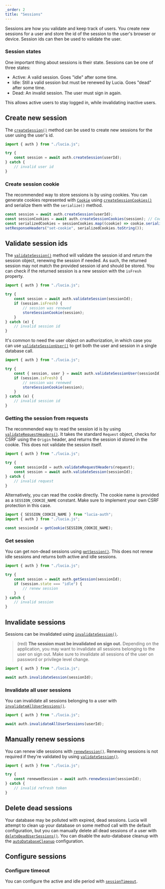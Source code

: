 ```yaml
---
_order: 2
title: "Sessions"
---
```


Sessions are how you validate and keep track of users. You create new sessions for a user and store the id of the session to the user's browser or device. Session ids can then be used to validate the user.

### Session states

One important thing about sessions is their state. Sessions can be one of three states:

- Active: A valid session. Goes "idle" after some time.
- Idle: Still a valid session but must be renewed by Lucia. Goes "dead" after some time.
- Dead: An invalid session. The user must sign in again.

This allows active users to stay logged in, while invalidating inactive users.

## Create new session

The [`createSession()`](/reference/api/auth#createsession) method can be used to create new sessions for the user using the user's id.

```ts
import { auth } from "./lucia.js";

try {
	const session = await auth.createSession(userId);
} catch {
	// invalid user id
}
```

### Create session cookie

The recommended way to store sessions is by using cookies. You can generate cookies represented with [`Cookie`](/reference/api/types#cookie) using [`createSessionCookies()`](/reference/api/auth#createsessioncookies) and serialize them with the `serialize()` method.

```ts
const session = await auth.createSession(userId);
const sessionCookies = await auth.createSessionCookies(session); // Cookie[]
const serializedCookies = sessionCookies.map((cookie) => cookie.serialize());
setResponseHeaders("set-cookie", serializedCookies.toString());
```

## Validate session ids

The [`validateSession()`](/reference/api/auth#validatesession) method will validate the session id and return the session object, renewing the session if needed. As such, the returned session may not match the provided session id and should be stored. You can check if the returned session is a new session with the `isFresh` property.

```ts
import { auth } from "./lucia.js";

try {
	const session = await auth.validateSession(sessionId);
	if (session.isFresh) {
		// session was renewed
		storeSessionCookie(session);
	}
} catch (e) {
	// invalid session id
}
```

It's common to need the user object on authorization, in which case you can use [`validateSessionUser()`](/reference/api/auth#validatesessionuser) to get both the user and session in a single database call.

```ts
import { auth } from "./lucia.js";

try {
	const { session, user } = await auth.validateSessionUser(sessionId);
	if (session.isFresh) {
		// session was renewed
		storeSessionCookie(session);
	}
} catch (e) {
	// invalid session id
}
```

### Getting the session from requests

The recommended way to read the session id is by using [`validateRequestHeaders()`](/reference/api/auth#validaterequestheaders). It takes the standard `Request` object, checks for CSRF using the `Origin` header, and returns the session id stored in the cookie. This does not validate the session itself.

```ts
import { auth } from "./lucia.js";

try {
	const sessionId = auth.validateRequestHeaders(request);
	const session = await auth.validateSession(sessionId);
} catch {
	// invalid request
}
```

Alternatively, you can read the cookie directly. The cookie name is provided as a `SESSION_COOKIE_NAME` constant. Make sure to implement your own CSRF protection in this case.

```ts
import { SESSION_COOKIE_NAME } from "lucia-auth";
import { auth } from "./lucia.js";

const sessionId = getCookie(SESSION_COOKIE_NAME);
```

### Get session

You can get non-dead sessions using [`getSession()`](/reference/api/auth#getsession). This does not renew idle sessions and returns both active and idle sessions.

```ts
import { auth } from "./lucia.js";

try {
	const session = await auth.getSession(sessionId);
	if (session.state === "idle") {
		// renew session
	}
} catch {
	// invalid session
}
```

## Invalidate sessions

Sessions can be invalidated using [`invalidateSession()`](/reference/api/auth#invalidatesession).

> (red) **The session must be invalidated on sign out.** Depending on the application, you may want to invalidate all sessions belonging to the user on sign out. Make sure to invalidate all sessions of the user on password or privilege level change.

```ts
import { auth } from "./lucia.js";

await auth.invalidateSession(sessionId);
```

### Invalidate all user sessions

You can invalidate all sessions belonging to a user with [`invalidateAllUserSessions()`](/reference/api/auth#invalidateallusersessions).

```ts
import { auth } from "./lucia.js";

await auth.invalidateAllUserSessions(userId);
```

## Manually renew sessions

You can renew idle sessions with [`renewSession()`](/reference/api/auth#renewsession). Renewing sessions is not required if they're validated by using [`validateSession()`](/reference/api/auth#validatesession).

```ts
import { auth } from "./lucia.js";

try {
	const renewedSession = await auth.renewSession(sessionId);
} catch {
	// invalid refresh token
}
```

## Delete dead sessions

Your database may be polluted with expired, dead sessions. Lucia will attempt to clean up your database on some method call with the default configuration, but you can manually delete all dead sessions of a user with [`deleteDeadUserSessions()`](/reference/api/auth#deletedeadusersessions). You can disable the auto-database cleanup with the [`autoDatabaseCleanup`](/reference/api/configuration#autodatabasecleanup) configuration.

## Configure sessions

### Configure timeout

You can configure the active and idle period with [`sessionTimeout`](/reference/api/configuration#sessiontimeout).
